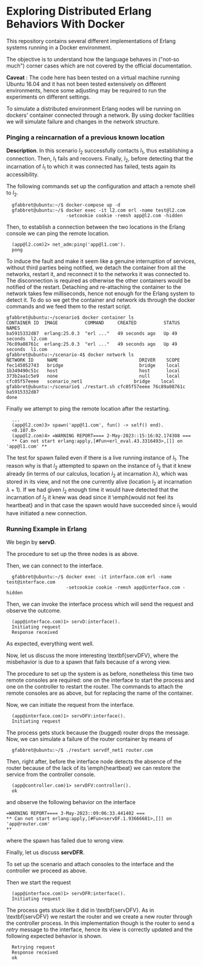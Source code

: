 # Exploring Distributed Erlang Behaviors With Docker

This repository contains several different implementations of Erlang systems running in a Docker environment.

The objective is to understand how the language behaves in ("not-so much") corner cases which are not covered by the official documentation.

**Caveat** : The code here has been tested on a virtual machine running Ubuntu 16.04 and it has not been tested extensively on different environments, hence some adjusting may be required to run the experiments on different settings. 

To simulate a distributed environment Erlang nodes will be running on dockers'
container connected through a network. By using docker facilities we will
simulate failure and changes in the network structure. 

### Pinging a reincarnation of a previous known location

**Description**. In this scenario $l_2$ successfully contacts $l_1$, thus
establishing a connection. Then, $l_1$ fails and recovers. Finally, $l_2$,
before detecting that the incarnation of $l_1$ to which it was connected has
failed, tests again its accessibility. 

The following commands set up the configuration and attach a remote shell to
$l_2$.

```
  gfabbret@ubuntu:~/$ docker-compose up -d
  gfabbret@ubuntu:~/$ docker exec -it l2.com erl -name test@l2.com
                      -setcookie cookie -remsh app@l2.com -hidden
```

Then, to establish a connection between the two locations in the Erlang console
we can ping the remote location.

```
  (app@l2.com)2> net_adm:ping('app@l1.com').
  pong
```

To induce the fault and make it seem like a genuine interruption of services,
without third parties being notified, we detach the container from all the
networks, restart it, and reconnect it to the networks it was connected to. The
disconnection is required as otherwise the other containers would be notified of
the restart. Detaching and re-attaching the container to the network takes few
milliseconds, hence not enough for the Erlang system to detect it. To do so we
get the container and network ids through the docker commands and we feed them
to the restart script.

```
gfabbret@ubuntu:~/scenario$ docker container ls
CONTAINER ID  IMAGE          COMMAND     CREATED          STATUS         NAMES
ba5915332d87  erlang:25.0.3  "erl ..."   49 seconds ago   Up 49 seconds  l2.com
76c89a08761c  erlang:25.0.3  "erl ..."   49 seconds ago   Up 49 seconds  l1.com
gfabbret@ubuntu:~/scenario-4$ docker network ls
NETWORK ID     NAME                              DRIVER    SCOPE
fec145052743   bridge                            bridge    local
1b349490c51c   host                              host      local
373b2aa1c5e9   none                              null      local
cfc05f57eeee   scenario_net1                   bridge    local
gfabbret@ubuntu:~/scenario$ ./restart.sh cfc05f57eeee 76c89a08761c
ba5915332d87
done
```

Finally we attempt to ping the remote location after the restarting.

```
  ...
  (app@l2.com)3> spawn('app@l1.com', fun() -> self() end).
  <0.107.0>
  (app@l2.com)4> =WARNING REPORT==== 2-May-2023::15:16:02.174308 ===
  ** Can not start erlang:apply,[#Fun<erl_eval.43.3316493>,[]] on 'app@l1.com' **
```

The test for spawn failed even if there is a live running instance of
$l_1$. The reason why is that $l_2$ attempted to spawn on the instance of
$l_2$ that it knew already (in terms of our calculus, location $l_2$ at incarnation $\lambda$), which was stored in its view, and not the one
currently alive (location $l_2$ at incarnation $\lambda+1$). If we had given $l_2$ enough time it would have detected that
the incarnation of $l_2$ it knew was dead since it \emph{would not feel its
  heartbeat} and in that case the spawn would have succeeded since $l_1$ would
have initiated a new connection.



### Running Example in Erlang

We begin by **servD**.

The procedure to set up the three nodes is as above.

Then, we can connect to the interface.

```
  gfabbret@ubuntu:~/$ docker exec -it interface.com erl -name test@interface.com
                      -setcookie cookie -remsh app@interface.com -hidden
```

Then, we can invoke the interface process which will send the request and
observe the outcome.

```
  (app@interface.com)1> servD:interface().
  Initiating request
  Response received
```

As expected, everything went well.

Now, let us discuss the more interesting \textbf{servDFV}, where the misbehavior
is due to a spawn that fails because of a wrong view.

The procedure to set up the system is as before, nonetheless this time two
remote consoles are required: one on the interface to start the process and one
on the controller to restart the router. The commands to attach the remote consoles
are as above, but for replacing the name of the container.

Now, we can initiate the request from the interface.

```
  (app@interface.com)1> servDFV:interface().
  Initiating request
```

The process gets stuck because the (bugged) router drops the message. Now, we
can simulate a failure of the router container by means of

```
  gfabbret@ubuntu:~/$ ./restart servdf_net1 router.com
```

Then, right after, before the interface node detects the absence of the router
because of the lack of its \emph{heartbeat} we can restore the service from the
controller console.

```
  (app@controller.com)1> servDFV:controller().
  ok
```

and observe the following behavior on the interface

```
=WARNING REPORT==== 3-May-2023::09:06:33.441402 ===
** Can not start erlang:apply,[#Fun<servDF.1.93666681>,[]] on 'app@router.com'
**
```

where the spawn has failed due to wrong view.

Finally, let us discuss **servDFR**.

To set up the scenario and attach consoles to the interface and the controller
we proceed as above.

Then we start the request
```
  (app@interface.com)1> servDFR:interface().
  Initiating request
```

The process gets stuck like it did in \textbf{servDFV}.
As in \textbf{servDFV} we restart the router and we create a new router through
the controller process. In this implementation though is the router to send a $retry$
message to the interface, hence its view is correctly updated and the following
expected behavior is shown.

```
  Retrying request
  Response received
  ok
```
